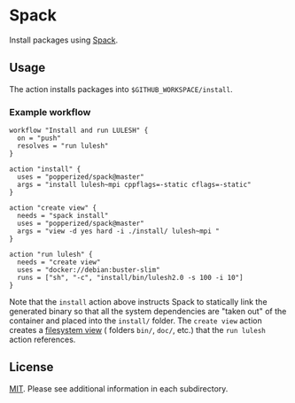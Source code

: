 # Spack

Install packages using [Spack](https://github.com/spack/spack).

## Usage

The action installs packages into `$GITHUB_WORKSPACE/install`.

### Example workflow

```hcl
workflow "Install and run LULESH" {
  on = "push"
  resolves = "run lulesh"
}

action "install" {
  uses = "popperized/spack@master"
  args = "install lulesh~mpi cppflags=-static cflags=-static"
}

action "create view" {
  needs = "spack install"
  uses = "popperized/spack@master"
  args = "view -d yes hard -i ./install/ lulesh~mpi "
}

action "run lulesh" {
  needs = "create view"
  uses = "docker://debian:buster-slim"
  runs = ["sh", "-c", "install/bin/lulesh2.0 -s 100 -i 10"]
}
```

Note that the `install` action above instructs Spack to statically 
link the generated binary so that all the system dependencies are 
"taken out" of the container and placed into the `install/` folder. 
The `create view` action creates a [filesystem view][view] ( folders 
`bin/`, `doc/`, etc.) that the `run lulesh` action references.

## License

[MIT](LICENSE). Please see additional information in each 
subdirectory.

[view]: https://spack.readthedocs.io/en/v0.12.1/workflows.html#filesystem-views
